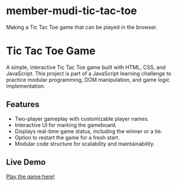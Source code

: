 # member-mudi-tic-tac-toe
Making a Tic Tac Toe game that can be played in the browser.

# Tic Tac Toe Game

A simple, interactive Tic Tac Toe game built with HTML, CSS, and JavaScript. This project is part of a JavaScript learning challenge to practice modular programming, DOM manipulation, and game logic implementation.

## Features

- Two-player gameplay with customizable player names.
- Interactive UI for marking the gameboard.
- Displays real-time game status, including the winner or a tie.
- Option to restart the game for a fresh start.
- Modular code structure for scalability and maintainability.

## Live Demo

[Play the game here!](https://agile-learning-institute.github.io/member-mudi-tic-tac-toe/)
